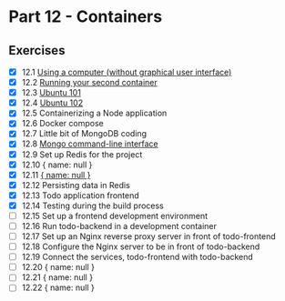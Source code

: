 # Part 12 - Containers

## Exercises

- [x] 12.1 [Using a computer (without graphical user interface)](script-answers/exercise12_1.txt)  
- [x] 12.2 [Running your second container](script-answers/exercise12_2.txt)  
- [x] 12.3 [Ubuntu 101](script-answers/exercise12_3.txt)  
- [x] 12.4 [Ubuntu 102](script-answers/exercise12_4.txt)  
- [x] 12.5 Containerizing a Node application  
- [x] 12.6 Docker compose  
- [x] 12.7 Little bit of MongoDB coding  
- [x] 12.8 [Mongo command-line interface](script-answers/exercise12_8.txt)  
- [x] 12.9 Set up Redis for the project  
- [x] 12.10 { name: null }  
- [x] 12.11 [{ name: null }](script-answers/exercise12_11.txt)  
- [x] 12.12 Persisting data in Redis  
- [x] 12.13 Todo application frontend  
- [x] 12.14 Testing during the build process  
- [ ] 12.15 Set up a frontend development environment  
- [ ] 12.16 Run todo-backend in a development container  
- [ ] 12.17 Set up an Nginx reverse proxy server in front of todo-frontend  
- [ ] 12.18 Configure the Nginx server to be in front of todo-backend  
- [ ] 12.19 Connect the services, todo-frontend with todo-backend  
- [ ] 12.20 { name: null }  
- [ ] 12.21 { name: null }  
- [ ] 12.22 { name: null }  
